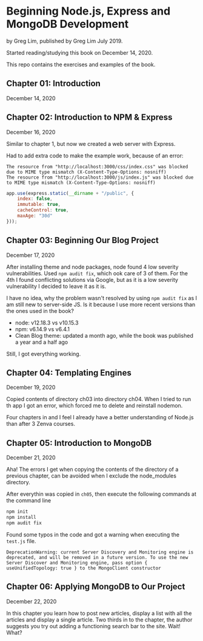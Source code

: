 # Beginning Node.js, Express and MongoDB Development

by Greg Lim, published by Greg Lim July 2019.

Started reading/studying this book on December 14, 2020.

This repo contains the exercises and examples of the book.

## Chapter 01: Introduction

December 14, 2020

## Chapter 02: Introduction to NPM & Express

December 16, 2020

Similar to chapter 1, but now we created a web server with Express.

Had to add extra code to make the example work, because of an error:

```
The resource from "http://localhost:3000/css/index.css" was blocked due to MIME type mismatch (X-Content-Type-Options: nosniff)
The resource from "http://localhost:3000/js/index.js" was blocked due to MIME type mismatch (X-Content-Type-Options: nosniff)
```

```javascript
app.use(express.static(__dirname + "/public", {
    index: false, 
    immutable: true, 
    cacheControl: true,
    maxAge: "30d"
}));
```

## Chapter 03: Beginning Our Blog Project

December 17, 2020

After installing theme and node packages, node found 4 low severity vulnerabilities.
Used `npm audit fix`, which ook care of 3 of them. For the 4th I found conflicting solutions via Google, but as it is a low severity vulnerability I decided to leave it as it is.

I have no idea, why the problem wasn't resolved by using `npm audit fix` as I am still new to server-side JS. Is it because I use more recent versions than the ones used in the book?

- node: v12.18.3 vs v10.15.3
- npm:  v6.14.9 vs v6.4.1
- Clean Blog theme: updated a month ago, while the book was published a year and a half ago

Still, I got everything working.

## Chapter 04: Templating Engines

December 19, 2020

Copied contents of directory ch03 into directory ch04. 
When I tried to run th app I got an error, which forced me to delete and reinstall nodemon.

Four chapters in and I feel I already have a better understanding of Node.js than after 3 Zenva courses.

## Chapter 05: Introduction to MongoDB

December 21, 2020

Aha! The errors I get when copying the contents of the directory of a previous chapter, can be avoided when I exclude the node_modules directory.

After everythin was copied in `ch05`, then execute the following commands at the command line

```bash
npm init
npm install
npm audit fix
```

Found some typos in the code and got a warning when executing the `test.js` file.

```
DeprecationWarning: current Server Discovery and Monitoring engine is deprecated, and will be removed in a future version. To use the new Server Discover and Monitoring engine, pass option { useUnifiedTopology: true } to the MongoClient constructor
```

## Chapter 06: Applying MongoDB to Our Project

December 22, 2020

In this chapter you learn how to post new articles, display a list with all the articles and display a single article.
Two thirds in to the chapter, the author suggests you try out adding a functioning search bar to the site. Wait! What?

